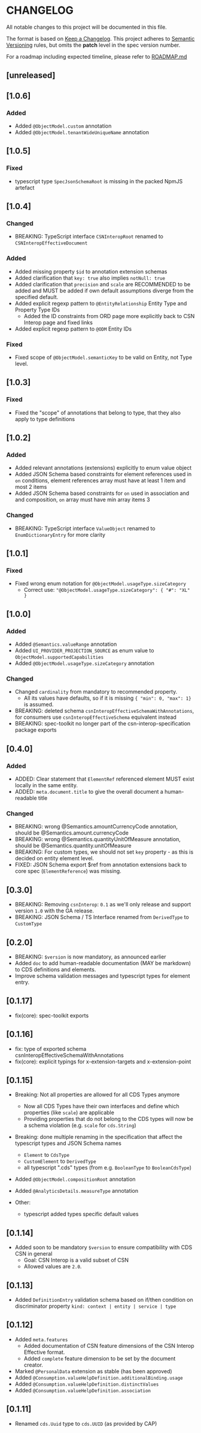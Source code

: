 # CHANGELOG

All notable changes to this project will be documented in this file.

The format is based on [Keep a Changelog](https://keepachangelog.com/en/1.0.0/).
This project adheres to [Semantic Versioning](https://semver.org/spec/v2.0.0.html) rules,
but omits the **patch** level in the spec version number.

For a roadmap including expected timeline, please refer to [ROADMAP.md](./ROADMAP.md)

## [unreleased]

## [1.0.6]

### Added

- Added `@ObjectModel.custom` annotation
- Added `@ObjectModel.tenantWideUniqueName` annotation

## [1.0.5]

### Fixed

- typescript type `SpecJsonSchemaRoot` is missing in the packed NpmJS artefact

## [1.0.4]

### Changed

- BREAKING: TypeScript interface `CSNInteropRoot` renamed to `CSNInteropEffectiveDocument`

### Added

- Added missing property `$id` to annotation extension schemas
- Added clarification that `key: true` also implies `notNull: true`
- Added clarification that `precision` and `scale` are RECOMMENDED to be added and MUST be added if own default assumptions diverge from the specified default.
- Added explicit regexp pattern to `@EntityRelationship` Entity Type and Property Type IDs
  - Added the ID constraints from ORD page more explicitly back to CSN Interop page and fixed links
- Added explicit regexp pattern to `@ODM` Entity IDs

### Fixed

- Fixed scope of `@ObjectModel.semanticKey` to be valid on Entity, not Type level.

## [1.0.3]

### Fixed

- Fixed the "scope" of annotations that belong to type, that they also apply to type definitions

## [1.0.2]

### Added

- Added relevant annotations (extensions) explicitly to enum value object
- Added JSON Schema based constraints for element references used in `on` conditions, element references array must have at least 1 item and most 2 items
- Added JSON Schema based constraints for `on` used in association and and composition, `on` array must have min array items 3

### Changed

- BREAKING: TypeScript interface `ValueObject` renamed to `EnumDictionaryEntry` for more clarity

## [1.0.1]

### Fixed

- Fixed wrong enum notation for `@ObjectModel.usageType.sizeCategory`
  - Correct use: `"@ObjectModel.usageType.sizeCategory": { "#": "XL" }`

## [1.0.0]

### Added

- Added `@Semantics.valueRange` annotation
- Added `UI_PROVIDER_PROJECTION_SOURCE` as enum value to `ObjectModel.supportedCapabilities`
- Added `@ObjectModel.usageType.sizeCategory` annotation

### Changed

- Changed `cardinality` from mandatory to recommended property.
  - All its values have defaults, so if it is missing `{ "min": 0, "max": 1}` is assumed.
- BREAKING: deleted schema `csnInteropEffectiveSchemaWithAnnotations`, for consumers use `csnInteropEffectiveSchema` equivalent instead
- BREAKING: spec-toolkit no longer part of the csn-interop-specification package exports

## [0.4.0]

### Added

- ADDED: Clear statement that `ElementRef` referenced element MUST exist locally in the same entity.
- ADDED: `meta.document.title` to give the overall document a human-readable title

### Changed

- BREAKING: wrong @Semantics.amountCurrencyCode annotation, should be @Semantics.amount.currencyCode
- BREAKING: wrong @Semantics.quantityUnitOfMeasure annotation, should be @Semantics.quantity.unitOfMeasure
- BREAKING: For custom types, we should not set `key` property - as this is decided on entity element level.
- FIXED: JSON Schema export $ref from annotation extensions back to core spec (`ElementReference`) was missing.

## [0.3.0]

- BREAKING: Removing `csnInterop`: `0.1` as we'll only release and support version `1.0` with the GA release.
- BREAKING: JSON Schema / TS Interface renamed from `DerivedType` to `CustomType`

## [0.2.0]

- BREAKING: `$version` is now mandatory, as announced earlier
- Added `doc` to add human-readable documentation (MAY be markdown) to CDS definitions and elements.
- Improve schema validation messages and typescript types for element entry.

## [0.1.17]

- fix(core): spec-toolkit exports

## [0.1.16]

- fix: type of exported schema csnInteropEffectiveSchemaWithAnnotations
- fix(core): explicit typings for x-extension-targets and x-extension-point

## [0.1.15]

- Breaking: Not all properties are allowed for all CDS Types anymore
  - Now all CDS Types have their own interfaces and define which properties (like `scale`) are applicable
  - Providing properties that do not belong to the CDS types will now be a schema violation (e.g. `scale` for `cds.String`)
- Breaking: done multiple renaming in the specification that affect the typescript types and JSON Schema names
  - `Element` to `CdsType`
  - `CustomElement` to `DerivedType`
  - all typescript ".cds" types (from e.g. `BooleanType` to `BooleanCdsType`)
- Added `@ObjectModel.compositionRoot` annotation
- Added `@AnalyticsDetails.measureType` annotation

- Other:
  - typescript added types specific default values

## [0.1.14]

- Added soon to be mandatory `$version` to ensure compatibility with CDS CSN in general
  - Goal: CSN Interop is a valid subset of CSN
  - Allowed values are `2.0`.

## [0.1.13]

- Added `DefinitionEntry` validation schema based on if/then condition on discriminator property `kind: context | entity | service | type`

## [0.1.12]

- Added `meta.features`
  - Added documentation of CSN feature dimensions of the CSN Interop Effective format.
  - Added `complete` feature dimension to be set by the document creator.
- Marked `@PersonalData` extension as stable (has been approved)
- Added `@Consumption.valueHelpDefinition.additionalBinding.usage`
- Added `@Consumption.valueHelpDefinition.distinctValues`
- Added `@Consumption.valueHelpDefinition.association`

## [0.1.11]

- Renamed `cds.Uuid` type to `cds.UUID` (as provided by CAP)

